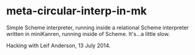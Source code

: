 meta-circular-interp-in-mk
==========================

Simple Scheme interpreter, running inside a relational Scheme interpreter written in miniKanren, running inside of Scheme.  It's...a little slow.

Hacking with Leif Anderson, 13 July 2014.